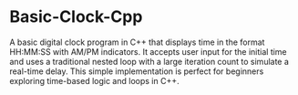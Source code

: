 # Basic-Clock-Cpp
A basic digital clock program in C++ that displays time in the format HH:MM:SS with AM/PM indicators. It accepts user input for the initial time and uses a traditional nested loop with a large iteration count to simulate a real-time delay. This simple implementation is perfect for beginners exploring time-based logic and loops in C++.
